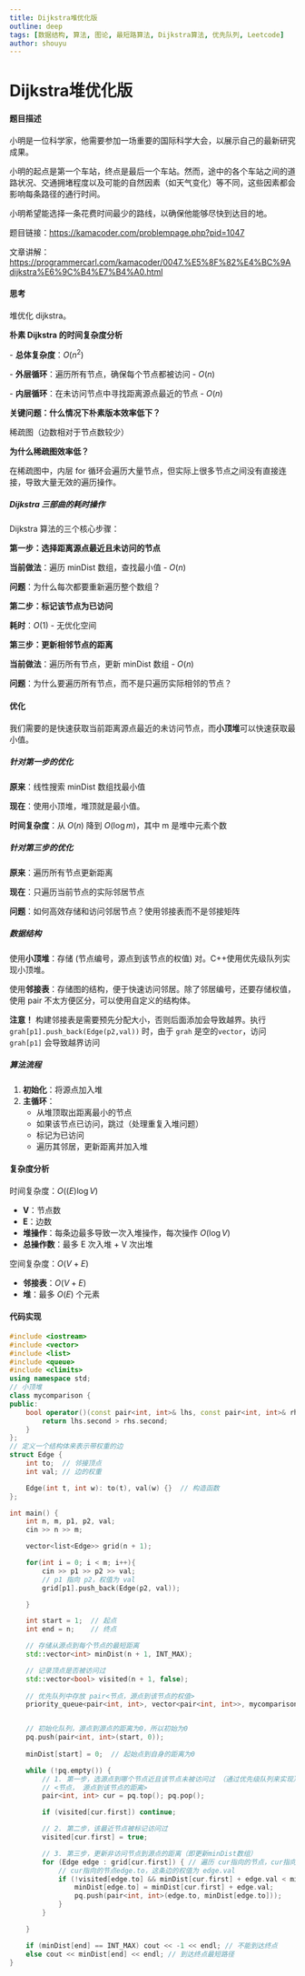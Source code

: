 ```yaml
---
title: Dijkstra堆优化版
outline: deep
tags: [数据结构, 算法, 图论, 最短路算法, Dijkstra算法, 优先队列, Leetcode]
author: shouyu
---
```


# Dijkstra堆优化版

#### 题目描述

小明是一位科学家，他需要参加一场重要的国际科学大会，以展示自己的最新研究成果。

小明的起点是第一个车站，终点是最后一个车站。然而，途中的各个车站之间的道路状况、交通拥堵程度以及可能的自然因素（如天气变化）等不同，这些因素都会影响每条路径的通行时间。

小明希望能选择一条花费时间最少的路线，以确保他能够尽快到达目的地。

题目链接：https://kamacoder.com/problempage.php?pid=1047

文章讲解：https://programmercarl.com/kamacoder/0047.%E5%8F%82%E4%BC%9Adijkstra%E6%9C%B4%E7%B4%A0.html

#### 思考

堆优化 dijkstra。

**朴素 Dijkstra 的时间复杂度分析**

\- **总体复杂度**：$O(n^2)$

\- **外层循环**：遍历所有节点，确保每个节点都被访问 - $O(n)$

\- **内层循环**：在未访问节点中寻找距离源点最近的节点 - $O(n)$

**关键问题：什么情况下朴素版本效率低下？**

稀疏图（边数相对于节点数较少）

**为什么稀疏图效率低？**

在稀疏图中，内层 for 循环会遍历大量节点，但实际上很多节点之间没有直接连接，导致大量无效的遍历操作。



##### Dijkstra 三部曲的耗时操作

 Dijkstra 算法的三个核心步骤：

**第一步：选择距离源点最近且未访问的节点**

**当前做法**：遍历 minDist 数组，查找最小值 - $O(n)$

**问题**：为什么每次都要重新遍历整个数组？

**第二步：标记该节点为已访问**

**耗时**：$O(1)$ - 无优化空间

**第三步：更新相邻节点的距离**

**当前做法**：遍历所有节点，更新 minDist 数组 - $O(n)$

**问题**：为什么要遍历所有节点，而不是只遍历实际相邻的节点？



#### 优化

我们需要的是快速获取当前距离源点最近的未访问节点，而**小顶堆**可以快速获取最小值。



##### 针对第一步的优化

**原来**：线性搜索 minDist 数组找最小值

**现在**：使用小顶堆，堆顶就是最小值。

**时间复杂度**：从 $O(n)$ 降到 $O(\log m)$，其中 m 是堆中元素个数



##### 针对第三步的优化

**原来**：遍历所有节点更新距离

**现在**：只遍历当前节点的实际邻居节点

**问题**：如何高效存储和访问邻居节点？使用邻接表而不是邻接矩阵



##### 数据结构

使用**小顶堆**：存储 (节点编号，源点到该节点的权值) 对。C++使用优先级队列实现小顶堆。

使用**邻接表**：存储图的结构，便于快速访问邻居。除了邻居编号，还要存储权值，使用 pair 不太方便区分，可以使用自定义的结构体。

**注意！**
构建邻接表是需要预先分配大小，否则后面添加会导致越界。执行 `grah[p1].push_back(Edge(p2,val))` 时，由于 `grah` 是空的`vector`，访问 `grah[p1]` 会导致越界访问

##### 算法流程

1. **初始化**：将源点加入堆
2. **主循环**：
   - 从堆顶取出距离最小的节点
   - 如果该节点已访问，跳过（处理重复入堆问题）
   - 标记为已访问
   - 遍历其邻居，更新距离并加入堆

#### 复杂度分析

时间复杂度：$O((E) \log V)$

- **V**：节点数
- **E**：边数
- **堆操作**：每条边最多导致一次入堆操作，每次操作 $O(\log V)$
- **总操作数**：最多 E 次入堆 + V 次出堆

空间复杂度：$O(V + E)$

- **邻接表**：$O(V + E)$
- **堆**：最多 $O(E)$ 个元素

#### 代码实现

```C++
#include <iostream>
#include <vector>
#include <list>
#include <queue>
#include <climits>
using namespace std; 
// 小顶堆
class mycomparison {
public:
    bool operator()(const pair<int, int>& lhs, const pair<int, int>& rhs) {
        return lhs.second > rhs.second;
    }
};
// 定义一个结构体来表示带权重的边
struct Edge {
    int to;  // 邻接顶点
    int val; // 边的权重

    Edge(int t, int w): to(t), val(w) {}  // 构造函数
};

int main() {
    int n, m, p1, p2, val;
    cin >> n >> m;

    vector<list<Edge>> grid(n + 1);

    for(int i = 0; i < m; i++){
        cin >> p1 >> p2 >> val; 
        // p1 指向 p2，权值为 val
        grid[p1].push_back(Edge(p2, val));

    }

    int start = 1;  // 起点
    int end = n;    // 终点

    // 存储从源点到每个节点的最短距离
    std::vector<int> minDist(n + 1, INT_MAX);

    // 记录顶点是否被访问过
    std::vector<bool> visited(n + 1, false); 
    
    // 优先队列中存放 pair<节点，源点到该节点的权值>
    priority_queue<pair<int, int>, vector<pair<int, int>>, mycomparison> pq;


    // 初始化队列，源点到源点的距离为0，所以初始为0
    pq.push(pair<int, int>(start, 0)); 
    
    minDist[start] = 0;  // 起始点到自身的距离为0

    while (!pq.empty()) {
        // 1. 第一步，选源点到哪个节点近且该节点未被访问过 （通过优先级队列来实现）
        // <节点， 源点到该节点的距离>
        pair<int, int> cur = pq.top(); pq.pop();

        if (visited[cur.first]) continue;

        // 2. 第二步，该最近节点被标记访问过
        visited[cur.first] = true;

        // 3. 第三步，更新非访问节点到源点的距离（即更新minDist数组）
        for (Edge edge : grid[cur.first]) { // 遍历 cur指向的节点，cur指向的节点为 edge
            // cur指向的节点edge.to，这条边的权值为 edge.val
            if (!visited[edge.to] && minDist[cur.first] + edge.val < minDist[edge.to]) { // 更新minDist
                minDist[edge.to] = minDist[cur.first] + edge.val;
                pq.push(pair<int, int>(edge.to, minDist[edge.to]));
            }
        }

    }

    if (minDist[end] == INT_MAX) cout << -1 << endl; // 不能到达终点
    else cout << minDist[end] << endl; // 到达终点最短路径
}
```

